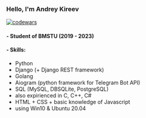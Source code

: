 ### Hello, I'm Andrey Kireev

[![codewars](https://www.codewars.com/users/billy_talent/badges/large)](https://www.codewars.com/users/billy_talent)

#### - Student of BMSTU (2019 - 2023)
#### - Skills:
- Python
- Django (+ Django REST framework)
- Golang
- Aiogram (python framework for Telegram Bot API)
- SQL (MySQL, DBSQLite, PostgreSQL)
- also expirienced in C, C++, C#
- HTML + CSS + basic knowledge of Javascript
- using Win10 & Ubuntu 20.04

